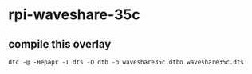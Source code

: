 # rpi-waveshare-35c

## compile this overlay
```
dtc -@ -Hepapr -I dts -O dtb -o waveshare35c.dtbo waveshare35c.dts
```